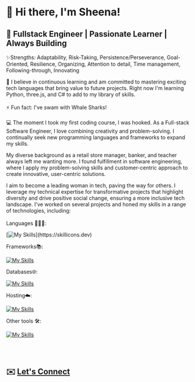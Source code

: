 
<!---
sheenasli/sheenasli is a ✨ special ✨ repository because its `README.md` (this file) appears on your GitHub profile.
You can click the Preview link to take a look at your changes.
--->

# 👋 Hi there, I'm Sheena!

## 🚀 Fullstack Engineer | Passionate Learner | Always Building

✨Strengths: Adaptability, Risk-Taking, Persistence/Perseverance, Goal-Oriented, Resilience, Organizing, Attention to detail, Time management, Following-through, Innovating

🌱 I believe in continuous learning and am committed to mastering exciting tech languages that bring value to future projects. Right now I'm learning Python, three.js, and C# to add to my library of skills.
<br><br>
⚡ Fun fact: I've swam with Whale Sharks! <br><br>
💻 The moment I took my first coding course, I was hooked. As a Full-stack Software Engineer, I love combining creativity and problem-solving. I continually seek new programming languages and frameworks to expand my skills.

My diverse background as a retail store manager, banker, and teacher always left me wanting more. I found fulfillment in software engineering, where I apply my problem-solving skills and customer-centric approach to create innovative, user-centric solutions.

I aim to become a leading woman in tech, paving the way for others. I leverage my technical expertise for transformative projects that highlight diversity and drive positive social change, ensuring a more inclusive tech landscape. I've worked on several projects and honed my skills in a range of technologies, including:
<br><br>
Languages 🧑🏼‍💻:

[![My Skills](https://skillicons.dev/icons?i=js,html,css,)](https://skillicons.dev)

Frameworks📚:

[![My Skills](https://skillicons.dev/icons?i=react,express,next,nodejs)](https://skillicons.dev)


Databases🌐:

[![My Skills](https://skillicons.dev/icons?i=mongodb,mysql)](https://skillicons.dev)


Hosting☁️:

[![My Skills](https://skillicons.dev/icons?i=aws,gcp)](https://skillicons.dev)



Other tools 🛠️:

[![My Skills](https://skillicons.dev/icons?i=figma,git,jest,nginx,ps,ai,postman,vscode)](https://skillicons.dev)


<br><br>
## ✉️ [Let's Connect](mailto:sheena.irvin.sli@gmail.com?subject=[GitHub]%20Let's%20Work%20Together)
